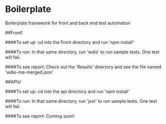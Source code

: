 # Boilerplate
Boilerplate framework for front and back end test automation


##Front!

####To set up:
cd into the Front directory and run 'npm install'

####To run:
In that same directory, run 'wdio' to run sample tests. One test will fail.

####To see report:
Check out the 'Results' directory and see the file named 'wdio-ma-merged.json'


##APIs!

####To set up:
cd into the api directory and run 'npm install'

####To run:
In that same directory, run 'jest' to run sample tests. One test will fail.

####To see report:
Coming soon!